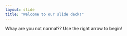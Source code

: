 ```yaml
---
layout: slide
title: "Welcome to our slide deck!"
---
```

Whay are you not normal??
Use the right arrow to begin!
